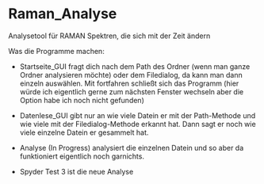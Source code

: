 # Raman_Analyse
Analysetool für RAMAN Spektren, die sich mit der Zeit ändern

Was die Programme machen:
- Startseite_GUI fragt dich nach dem Path des Ordner (wenn man ganze Ordner analysieren möchte) oder dem Filedialog, da kann man dann einzeln auswählen. Mit fortfahren schließt sich das Programm (hier würde ich eigentlich gerne zum nächsten Fenster wechseln aber die Option habe ich noch nicht gefunden)

- Datenlese_GUI gibt nur an wie viele Datein er mit der Path-Methode und wie viele mit der Filedialog-Methode erkannt hat. Dann sagt er noch wie viele einzelne Datein er gesammelt hat. 

- Analyse (In Progress) analysiert die einzelnen Datein und so aber da funktioniert eigentlich noch garnichts.

- Spyder Test 3 ist die neue Analyse
